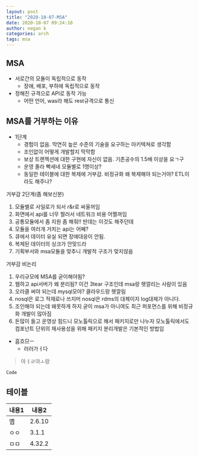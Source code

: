```yaml
---
layout: post
title: "2020-10-07-MSA"
date: 2020-10-07 09:24:10
author: negan k
categories: arch
tags: msa
---
```


## MSA

- 서로간의 모듈이 독립적으로 동작
  - 장애, 배포, 부하에 독립적으로 동작
- 정해진 규격으로 API로 동작 가능
  - 어떤 언어, was라 해도 rest규격으로 통신

## MSA를 거부하는 이유

- 1단계
  - 경험이 없음. 막연히 높은 수준의 기술을 요구하는 아키텍쳐로 생각함
  - 조인없이 어떻게 개발할지 막막함
  - 보상 트랜젝션에 대한 구현에 자신이 없음. 기존공수의 1.5배 이상을 요ㄱ구
  - 운영 졸라 빡세네 모듈별로 1명이상?
  - 동일한 테이블에 대한 복제에 거부감. 비정규화 왜 복제해야 되는거야? ETL이라도 해주나?

거부감 2단계(좀 해보신분)

1. 모듈별로 사일로가 되서 r&r로 싸울꺼임
2. 화면에서 api를 너무 찔러서 네트워크 비용 어쩔꺼임
3. 공통모듈에서 좀 지원 좀 해줘!! 딴데는 이것도 해주던데
4. 모듈을 여러개 거치는 api는 어째?
5. 큐에서 데이터 유실 되면 장애대응이 안됨.
6. 복제된 데이터의 싱크가 안맞드라
7. 기획부서와 msa모듈을 맞추니 개발적 구조가 맞지않음

거부감 비논리

1. 우리규모에 MSA를 굳이해야됨?
2. 웹하고 api서버가 왜 분리됨?
   이건 3tear 구조인데 msa랑 헷깔리는 사람이 있음
3. 오라클 써야 되는데 mysql모야?
   클라우드랑 헷깔림
4. nosql은 로그 적재로나 쓰지머
   nosql은 rdms의 대체이지 log대체가 아니다.
5. 조인해야 되는데 왜못하게 하지
   굳이 msa가 아니여도 최근 퍼포먼스를 위해 비정규화 개발이 많아짐
6. 돈많이 들고 운영상 힘드니 모노톨릭으로 해서 패키지로만 나누자
   모노톨릭에서도 컴포넌트 단위의 재사용성을 위해 패키지 분리개발은 기본적인 방법임

- 흠흐므ㅡ
  - 러러가ㅓ다

> 아ㅓㄹ아ㅗ랑

```
Code
```

## 테이블

| 내용1 | 내용2  |
| ----- | ------ |
| 옙    | 2.6.10 |
| ㅇㅇ  | 3.1.1  |
| ㅁㅁ  | 4.32.2 |
